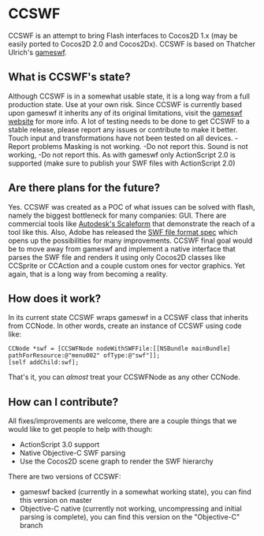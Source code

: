 CCSWF
=====
CCSWF is an attempt to bring Flash interfaces to Cocos2D 1.x (may be easily ported to Cocos2D 2.0 and Cocos2Dx). CCSWF is based on Thatcher Ulrich's [gameswf][1].

What is CCSWF's state?
----------------------
Although CCSWF is in a somewhat usable state, it is a long way from a full production state. Use at your own risk. Since CCSWF is currently based upon gameswf it inherits any of its original limitations, visit the [gameswf website][1] for more info. A lot of testing needs to be done to get CCSWF to a stable release, please report any issues or contribute to make it better.
Touch input and transformations have not been tested on all devices. -Report problems
Masking is not working. -Do not report this.
Sound is not working, -Do not report this.
As with gameswf only ActionScript 2.0 is supported (make sure to publish your SWF files with ActionScript 2.0)

Are there plans for the future?
-------------------------------
Yes. CCSWF was created as a POC of what issues can be solved with flash, namely the biggest bottleneck for many companies: GUI. There are commercial tools like [Autodesk's Scaleform][2] that demonstrate the reach of a tool like this. Also, Adobe has released the [SWF file format spec][3] which opens up the possibilities for many improvements.
CCSWF final goal would be to move away from gameswf and implement a native interface that parses the SWF file and renders it using only Cocos2D classes like CCSprite or CCAction and a couple custom ones for vector graphics. Yet again, that is a long way from becoming a reality.

How does it work?
-----------------
In its current state CCSWF wraps gameswf in a CCSWF class that inherits from CCNode. In other words, create an instance of CCSWF using code like:

	CCNode *swf = [CCSWFNode nodeWithSWFFile:[[NSBundle mainBundle] pathForResource:@"menu002" ofType:@"swf"]];
	[self addChild:swf];

That's it, you can *almost* treat your CCSWFNode as any other CCNode.

How can I contribute?
---------------------
All fixes/improvements are welcome, there are a couple things that we would like to get people to help with though:

   * ActionScript 3.0 support
   * Native Objective-C SWF parsing
   * Use the Cocos2D scene graph to render the SWF hierarchy

There are two versions of CCSWF:

   * gameswf backed (currently in a somewhat working state), you can find this version on master
   * Objective-C native (currently not working, uncompressing and initial parsing is complete), you can find this version on the "Objective-C" branch
	



[1]: http://tulrich.com/textweb.pl?path=geekstuff/gameswf.txt "gameswf"
[2]: http://gameware.autodesk.com/scaleform "Autodesk Scaleform"
[3]: http://www.adobe.com/devnet/swf.html "Adobe Devnet - SWF"
